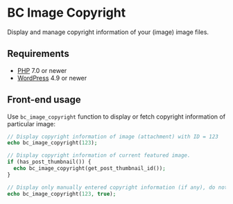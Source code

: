 # BC Image Copyright

Display and manage copyright information of your (image) image files.

## Requirements

* [PHP](https://secure.php.net/) 7.0 or newer
* [WordPress](https://wordpress.org/) 4.9 or newer

## Front-end usage

Use `bc_image_copyright` function to display or fetch copyright information of particular image:

```php
// Display copyright information of image (attachment) with ID = 123
echo bc_image_copyright(123);

// Display copyright information of current featured image.
if (has_post_thumbnail()) {
  echo bc_image_copyright(get_post_thumbnail_id());
}

// Display only manually entered copyright information (if any), do not read image file metadata as fallback.
echo bc_image_copyright(123, true);
```
